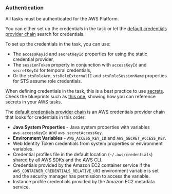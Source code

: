 ### Authentication

All tasks must be authenticated for the AWS Platform.

You can either set up the credentials in the task or let the [default credentials provider chain](https://docs.aws.amazon.com/sdk-for-java/latest/developer-guide/credentials-chain.html) search for credentials.

To set up the credentials in the task, you can use:
- The `accessKeyId` and `secretKeyId` properties for using the static credential provider,
- The `sessionToken` property in conjunction with `accessKeyId` and `secretKeyId` for temporal credentials,
- Or the `stsRoleArn`,  `stsRoleExternalII` and `stsRoleSessionName` properties for STS assume role credentials.

When defining credentials in the task, this is a best practice to use [secrets](https://kestra.io/docs/concepts/secret).
Check the blueprints such as [this one](https://kestra.io/blueprints/118-extract-data-from-an-api-and-load-it-to-s3-on-schedule-(every-friday-afternoon)),
showing how you can reference secrets in your AWS tasks.

The [default credentials provider chain](https://docs.aws.amazon.com/sdk-for-java/latest/developer-guide/credentials-chain.html) is an AWS credentials provider chain
that looks for credentials in this order:
- **Java System Properties** - Java system properties with variables `aws.accessKeyId` and `aws.secretAccessKey`.
- **Environment Variables** - `AWS_ACCESS_KEY_ID` and `AWS_SECRET_ACCESS_KEY`.
- Web Identity Token credentials from system properties or environment variables.
- Credential profiles file in the default location (`~/.aws/credentials`) shared by all AWS SDKs and the AWS CLI.
- Credentials provided by the Amazon EC2 container service if the `AWS_CONTAINER_CREDENTIALS_RELATIVE_URI` environment variable is set and the security manager has permission to access the variable.
- Instance profile credentials provided by the Amazon EC2 metadata service.
